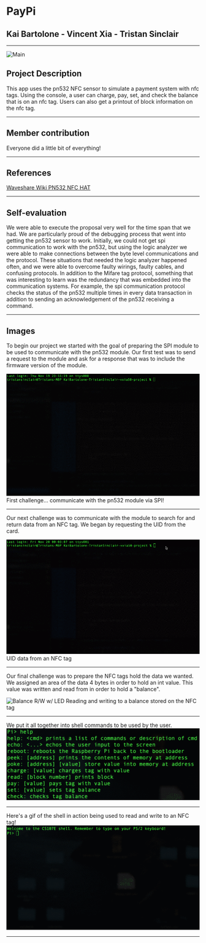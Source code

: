 # **PayPi**
## Kai Bartolone - Vincent Xia - Tristan Sinclair
___
![Main](images/main.jpg)

## **Project Description**
This app uses the pn532 NFC sensor to simulate a payment system with nfc tags. Using the console, a user can charge, pay, set, and check the balance that is on an nfc tag. Users can also get a printout of block information on the nfc tag.
___
## **Member contribution**
Everyone did a little bit of everything!


___
## **References**
[Waveshare Wiki PN532 NFC HAT](https://www.waveshare.com/wiki/PN532_NFC_HAT)

___
## **Self-evaluation**
We were able to execute the proposal very well for the time span that we had. We are particularly proud of the debugging process that went into getting the pn532 sensor to work. Initially, we could not get spi communication to work with the pn532, but using the logic analyzer we were able to make connections between the byte level communications and the protocol. These situations that needed the logic analyzer happened often, and we were able to overcome faulty wirings, faulty cables, and confusing protocols. In addition to the Mifare tag protocol, something that was interesting to learn was the redundancy that was embedded into the communication systems. For example, the spi communication protocol checks the status of the pn532 multiple times in every data transaction in addition to sending an acknowledgement of the pn532 receiving a command.

___
## **Images**

To begin our project we started with the goal of preparing the SPI module to be used to communicate with the pn532 module. Our first test was to send a request to the module and ask for a response that was to include the firmware version of the module.

![Firmware Test](images/firmware.gif)
First challenge... communicate with the pn532 module via SPI!

___
Our next challenge was to communicate with the module to search for and return data from an NFC tag. We began by requesting the UID from the card.

![UID Test](images/uid.gif)
UID data from an NFC tag

___
Our final challenge was to prepare the NFC tags hold the data we wanted. We assigned an area of the data 4 bytes in order to hold an int value. This value was written and read from in order to hold a "balance".

![Balance R/W w/ LED](images/balance_led_test.gif)
Reading and writing to a balance stored on the NFC tag
___
We put it all together into shell commands to be used by the user.
![Shell Commands](images/commands.png)

___
Here's a gif of the shell in action being used to read and write to an NFC tag!
![Shell gif](images/shell.gif)
___